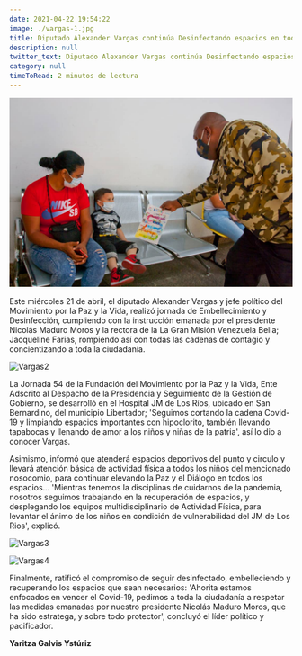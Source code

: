 ```yaml
---
date: 2021-04-22 19:54:22
image: ./vargas-1.jpg
title: Diputado Alexander Vargas continúa Desinfectando espacios en todo el territorio nacional
description: null
twitter_text: Diputado Alexander Vargas continúa Desinfectando espacios en todo el territorio nacional
category: null
timeToRead: 2 minutos de lectura
---
```

![Vargas](./vargas-1.jpg)

Este miércoles 21 de abril, el diputado Alexander Vargas y jefe político del Movimiento por la Paz y la Vida, realizó jornada de Embellecimiento y Desinfección, cumpliendo con la instrucción emanada por el presidente Nicolás Maduro Moros y la rectora de la La Gran Misión Venezuela Bella; Jacqueline Farias, rompiendo así con todas las cadenas de contagio y concientizando a toda la ciudadanía.

![Vargas2](https://res.cloudinary.com/movimiento-por-la-paz-y-la-vida/image/upload/v1619149485/blog/2021-04-22/IMG-20210422-WA0188_tiod4r.webp)

La Jornada 54 de la Fundación del Movimiento por la Paz y la Vida, Ente Adscrito al Despacho de la Presidencia y Seguimiento de la Gestión de Gobierno, se desarrolló en el Hospital JM de Los Ríos, ubicado en San Bernardino, del municipio Libertador; 'Seguimos cortando la cadena Covid-19 y limpiando espacios importantes con hipoclorito, también llevando tapabocas y llenando de amor a los niños y niñas de la patria', así lo dio a conocer Vargas.

Asimismo, informó que atenderá espacios deportivos del punto y circulo y llevará atención básica de actividad física a todos los niños del mencionado nosocomio, para continuar elevando la Paz y el Diálogo en todos los espacios... 'Mientras tenemos la disciplinas de cuidarnos de la pandemia, nosotros seguimos trabajando en la recuperación de espacios, y desplegando los equipos multidisciplinario de Actividad Física, para levantar el ánimo de los niños en condición de vulnerabilidad del JM de Los Rios', explicó.

![Vargas3](https://res.cloudinary.com/movimiento-por-la-paz-y-la-vida/image/upload/v1619149488/blog/2021-04-22/status_me_status_0b95c1d9e5874416be47aebdbd1eedda_rjmlwk.webp)

![Vargas4](https://res.cloudinary.com/movimiento-por-la-paz-y-la-vida/image/upload/v1619149486/blog/2021-04-22/IMG-20210422-WA0189_nwptef.webp)

Finalmente, ratificó el compromiso de seguir desinfectado, embelleciendo y recuperando los espacios que sean necesarios: 'Ahorita estamos enfocados en vencer el Covid-19, pedimos a toda la ciudadanía a respetar las medidas emanadas por nuestro presidente Nicolás Maduro Moros, que ha sido estratega, y sobre todo protector', concluyó el líder político y pacificador.

**Yaritza Galvis Ystúriz**
